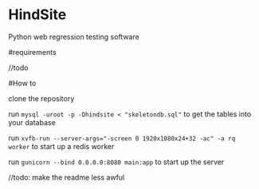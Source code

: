 # HindSite

Python web regression testing software

#requirements

//todo

#How to

clone the repository

run `mysql -uroot -p -Dhindsite < "skeletondb.sql"` to get the tables into your database

run `xvfb-run --server-args="-screen 0 1920x1080x24+32 -ac" -a rq worker` to start up a redis worker

run `gunicorn --bind 0.0.0.0:8080 main:app` to start up the server

//todo: make the readme less awful
